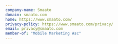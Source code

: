 ```yaml
---
company-name: Smaato
domain: smaato.com
home: https://www.smaato.com/
privacy-policy: https://www.smaato.com/privacy/
email: privacy@smaato.com
member-of: "Mobile Marketing Asc"
---
```




